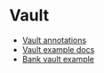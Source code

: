 # Vault

- [Vault annotations](https://developer.hashicorp.com/vault/docs/platform/k8s/injector/annotations)
- [Vault example docs](https://devopscube.com/vault-agent-injector-tutorial/)
- [Bank vault example](https://github.com/bank-vaults)
